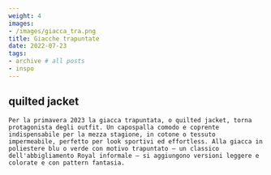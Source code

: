 ```yaml
---
weight: 4
images:
- /images/giacca_tra.png
title: Giacche trapuntate
date: 2022-07-23
tags:
- archive # all posts
- inspo
---
```


## quilted jacket

    Per la primavera 2023 la giacca trapuntata, o quilted jacket, torna protagonista degli outfit. Un capospalla comodo e coprente indispensabile per la mezza stagione, in cotone o tessuto impermeabile, perfetto per look sportivi ed effortless. Alla giacca in poliestere blu o verde con motivo trapuntato – un classico dell'abbigliamento Royal informale – si aggiungono versioni leggere e colorate e con pattern fantasia.